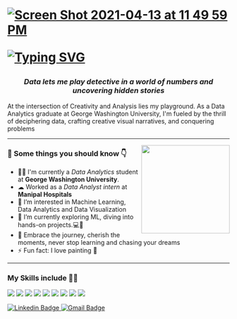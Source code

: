 
<h1>  
  <p dir="auto">
    <a target="_blank" rel="noopener noreferrer nofollow" href="https://user-images.githubusercontent.com/53010153/114656072-08769400-9cb3-11eb-83d0-fc066297feb1.png"><img src="https://user-images.githubusercontent.com/53010153/114656072-08769400-9cb3-11eb-83d0-fc066297feb1.png" alt="Screen Shot 2021-04-13 at 11 49 59 PM" style="max-width: 100%;">
    </a>
  </p>
  <p dir="auto">
    <a href="https://github.com/CodingAce123">
        <img src="https://readme-typing-svg.herokuapp.com/?font=Roboto&amp;color=000000&amp;size=60&amp;center=true&amp;vCenter=true&amp;width=900&amp;height=100&amp;lines=I'm+Harshita+%F0%9F%91%8B;I+am+a+Data+Analyst;Nice+to+Meet+You+%F0%9F%98%84" alt="Typing SVG" style="max-width: 100%;">
    </a>
</p>
</h1>
<h3 align="center"><em>Data lets me play detective in a world of numbers and uncovering hidden stories</em></h3>
<p> At the intersection of Creativity and Analysis lies my playground. As a Data Analytics graduate at George Washington University, I'm fueled by the thrill of deciphering data, crafting creative visual narratives, and conquering problems  </p>
<hr>
<img align="right" src="https://media.giphy.com/media/v1.Y2lkPTc5MGI3NjExcWNjNW45eTF3ZHZjazRmMHV0M3J3NjcweXk1bDkyNnA5NmpkZXg1dyZlcD12MV9naWZzX3NlYXJjaCZjdD1n/42wQXwITfQbDGKqUP7/giphy.gif" height="200px" width="200px">
<h3>🚀 Some things you should know 👇</h3>
<ul>
<li>👨‍💻 I'm currently a <em>Data Analytics</em> student at <strong>George Washington University</strong>.</li>
<li>☁  Worked as a <em>Data Analyst intern</em> at <strong>Manipal Hospitals</strong></li>
<li>👀 I’m interested in Machine Learning, Data Analytics and Data Visualization</li>
<li>🌱 I’m currently exploring ML, diving into hands-on projects.💻🤖</li>
<li>🔮 Embrace the journey, cherish the moments, never stop learning and chasing your dreams </li>
<li>⚡ Fun fact: I love painting 🎨</li>

</ul>
<hr>
<h3>My Skills include 👨‍💻</h3>
<div>
    <img src="https://camo.githubusercontent.com/52ec9548f75773e7841dd77f89a654e8a0bc2cce02da2eb43f84240f50351512/68747470733a2f2f74656368737461636b2d67656e657261746f722e76657263656c2e6170702f707974686f6e2d69636f6e2e737667">
    <img src="https://img.shields.io/badge/R-276DC3?style=for-the-badge&logo=r&logoColor=white">
    <img src="https://img.shields.io/badge/MySQL-00000F?style=for-the-badge&logo=mysql&logoColor=white">
    <img src="https://img.shields.io/badge/scikit--learn-%23F7931E.svg?style=for-the-badge&logo=scikit-learn&logoColor=white">
    <img src="https://img.shields.io/badge/pandas-%23150458.svg?style=for-the-badge&logo=pandas&logoColor=white">
    <img src="https://img.shields.io/badge/numpy-%23013243.svg?style=for-the-badge&logo=numpy&logoColor=white">
    <img src="https://img.shields.io/badge/html5-%23E34F26.svg?style=for-the-badge&logo=html5&logoColor=white">
    <img src="https://img.shields.io/badge/Microsoft_Excel-217346?style=for-the-badge&logo=microsoft-excel&logoColor=white">
    <img src="https://img.shields.io/badge/Microsoft_SQL_Server-CC2927?style=for-the-badge&logo=microsoft-sql-server&logoColor=white">
    

<p dir="auto">
   <a href="https://www.linkedin.com/in/harshmb/" rel="nofollow">
       <img src="https://img.shields.io/badge/-harshmb-blue?style=flat-square&logo=Linkedin&logoColor=white&link=https://www.linkedin.com/in/harshmb/" alt="Linkedin Badge" data-canonical-src="https://img.shields.io/badge/-harshmb-blue?style=flat-square&amp;logo=Linkedin&amp;logoColor=white&amp;link=https://www.linkedin.com/in/harshmb/" style="max-width: 100%;">
   </a>
  <a href="mailto:bharadwajharshita2000@gmail.com">
    <img src="https://img.shields.io/badge/-bharadwajharshita2000.com-c14438?style=flat-square&logo=Gmail&logoColor=white&link=mailto:bharadwajharshita2000@gmail.com" alt="Gmail Badge" style="max-width: 100%;">
  </a>

